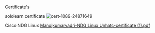 Certificate's

sololearn certificate
![cert-1089-24871649](https://user-images.githubusercontent.com/46933088/152669574-646277ce-c429-4750-a431-7fa86ce7b479.jpg)

Cisco NDG Linux
[Manojkumarvadri-NDG Linux Unhatc-certificate (1).pdf](https://github.com/manojvadri454/M1_Program_utility/files/8009517/Manojkumarvadri-NDG.Linux.Unhatc-certificate.1.pdf)
